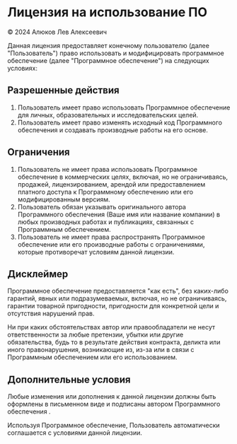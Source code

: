 # Лицензия на использование ПО

© 2024 Алюков Лев Алексеевич

Данная лицензия предоставляет конечному пользователю (далее "Пользователь") право использовать и модифицировать программное обеспечение (далее "Программное обеспечение") на следующих условиях:

## Разрешенные действия
1. Пользователь имеет право использовать Программное обеспечение для личных, образовательных и исследовательских целей.
2. Пользователь имеет право изменять исходный код Программного обеспечения и создавать производные работы на его основе.

## Ограничения
1. Пользователь не имеет права использовать Программное обеспечение в коммерческих целях, включая, но не ограничиваясь, продажей, лицензированием, арендой или предоставлением платного доступа к Программному обеспечению или его модифицированным версиям.
2. Пользователь обязан указывать оригинального автора Программного обеспечения (Ваше имя или название компании) в любых производных работах и публикациях, связанных с Программным обеспечением.
3. Пользователь не имеет права распространять Программное обеспечение или его производные работы с ограничениями, которые противоречат условиям данной лицензии.

## Дисклеймер
Программное обеспечение предоставляется "как есть", без каких-либо гарантий, явных или подразумеваемых, включая, но не ограничиваясь, гарантии товарной пригодности, пригодности для конкретной цели и отсутствия нарушений прав. 

Ни при каких обстоятельствах автор или 
правообладатели не несут ответственности за любые претензии, убытки или другие обязательства, будь то в результате действия контракта, деликта или иного правонарушения, возникающие из, из-за или в связи с Программным обеспечением или его использованием.

## Дополнительные условия
Любые изменения или дополнения к данной лицензии должны быть оформлены в письменном виде и подписаны автором Программного обеспечения .

Используя Программное обеспечение, Пользователь автоматически соглашается с условиями данной лицензии.
